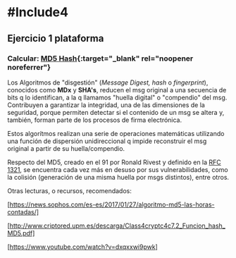# #Include4
## Ejercicio 1 plataforma

### Calcular: [MD5 Hash](https://rafadelg.github.io/include4/ex01_md5/){:target="_blank" rel="noopener noreferrer"}

Los Algoritmos de "disgestión" (*Message Digest, hash* o *fingerprint*), conocidos como **MDx** y **SHA's**, reducen el msg original a una secuencia de bits q lo identifican, a la q llamamos "huella digital" o "compendio" del msg. Contribuyen a garantizar la integridad, una de las dimensiones de la seguridad, porque permiten detectar si el contenido de un msg se altera y, también, forman parte de los procesos de firma electrónica.

Estos algorítmos realizan una serie de operaciones matemáticas utilizando una función de dispersión unidireccional q impide reconstruir el msg original a partir de su huella/compendio.

Respecto del MD5, creado en el 91 por Ronald Rivest y definido en la [RFC 1321](https://tools.ietf.org/html/rfc1321), se encuentra cada vez más en desuso por sus vulnerabilidades, como la colisión (generación de una misma huella por msgs distintos), entre otros.

Otras lecturas, o recursos, recomendados:

[https://news.sophos.com/es-es/2017/01/27/algoritmo-md5-las-horas-contadas/]

[http://www.criptored.upm.es/descarga/Class4cryptc4c7.2_Funcion_hash_MD5.pdf]

[https://www.youtube.com/watch?v=dxqxxwi9pwk]
